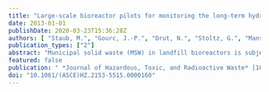 ```yaml
---
title: "Large-scale bioreactor pilots for monitoring the long-term hydromechanics of MSW"
date: 2013-01-01
publishDate: 2020-03-23T15:36:28Z
authors: [ "Staub, M.", "Gourc, J.-P.", "Drut, N.", "Stoltz, G.", "Mansour, A. A." ]
publication_types: ["2"]
abstract: "Municipal solid waste (MSW) in landfill bioreactors is subjected to mechanical, biological, and hydrological processes. To understand these processes, four large-scale bioreactor pilots were specifically designed to simulate the behavior of waste in the core of a landfill. Here, the results of two long-term tests that were performed in two compression cells are presented. Mechanical, biochemical, and hydrological parameters were analyzed throughout the experiments. The promising results of this research improve the understanding of biodegradation and its correlation with the hydromechanical behavior of municipal solid waste. In particular, the sensitivity of the biodegradation to leachate injection and the correlation between the biogas flow and vertical settlement were confirmed for wastes with high initial moisture content. The results showed that it is important to consider the potential of different monitoring techniques and the representative volume for the experimental approach. Furthermore, the operational results led to interesting conclusions, especially regarding the addition of moisture to waste, which is a key element for bioreactor landfill operation."
featured: false
publication: " *Journal of Hazardous, Toxic, and Radioactive Waste* [10.1061/(ASCE)HZ.2153-5515.0000160](https://doi.org/10.1061/(ASCE)HZ.2153-5515.0000160)"
doi: "10.1061/(ASCE)HZ.2153-5515.0000160"
---
```


